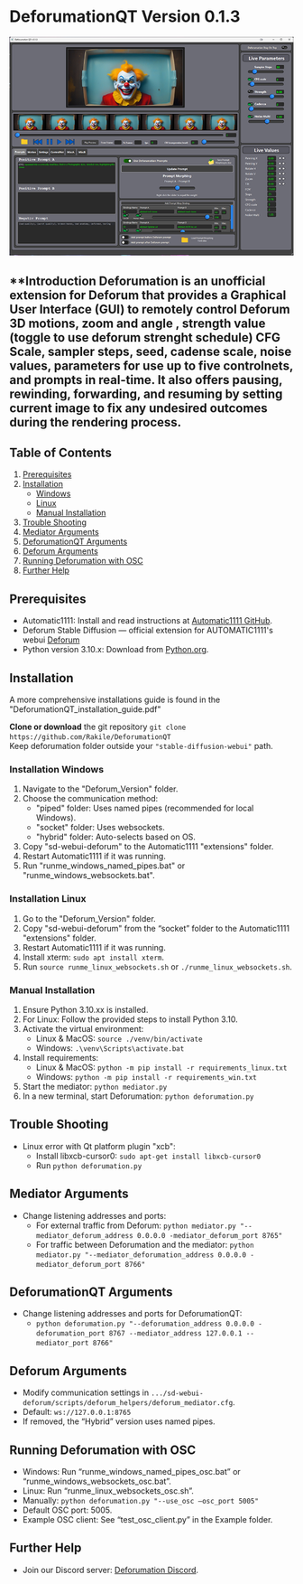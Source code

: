 # DeforumationQT Version 0.1.3
<img src="github_images/DMQT front.png">

**Introduction
Deforumation is an unofficial extension for Deforum that provides a Graphical User Interface (GUI)
to remotely control Deforum 3D motions, zoom and angle , strength value (toggle to use deforum strenght schedule)
CFG Scale, sampler steps, seed, cadense scale, noise values, parameters for use up to five controlnets, and prompts in real-time.
It also offers pausing, rewinding, forwarding, and resuming by setting current image to fix any undesired outcomes during the rendering process.
---------

## Table of Contents
1. [Prerequisites](#prerequisites)
2. [Installation](#installation)
   - [Windows](#installation-windows)
   - [Linux](#installation-linux)
   - [Manual Installation](#manual-installation)
3. [Trouble Shooting](#trouble-shooting)
4. [Mediator Arguments](#mediator-arguments)
5. [DeforumationQT Arguments](#deforumationqt-arguments)
6. [Deforum Arguments](#deforum-arguments)
7. [Running Deforumation with OSC](#running-deforumation-with-osc)
8. [Further Help](#further-help)

## Prerequisites
- Automatic1111: Install and read instructions at [Automatic1111 GitHub](https://github.com/AUTOMATIC1111/stable-diffusion-webui).
- Deforum Stable Diffusion — official extension for AUTOMATIC1111's webui   [Deforum](https://github.com/deforum-art/sd-webui-deforum) 
- Python version 3.10.x: Download from [Python.org](https://www.python.org/downloads/).

## Installation

A more comprehensive installations guide is found in the "DeforumationQT_installation_guide.pdf" 

**Clone or download** the git repository  `git clone https://github.com/Rakile/DeforumationQT`  
Keep deforumation folder outside your `"stable-diffusion-webui"` path.
### Installation Windows
1. Navigate to the "Deforum_Version" folder.
2. Choose the communication method:
   - "piped" folder: Uses named pipes (recommended for local Windows).
   - "socket" folder: Uses websockets.
   - "hybrid" folder: Auto-selects based on OS.
3. Copy "sd-webui-deforum" to the Automatic1111 "extensions" folder.
4. Restart Automatic1111 if it was running.
5. Run "runme_windows_named_pipes.bat" or "runme_windows_websockets.bat".

### Installation Linux
1. Go to the "Deforum_Version" folder.
2. Copy "sd-webui-deforum" from the “socket” folder to the Automatic1111 "extensions" folder.
3. Restart Automatic1111 if it was running.
4. Install xterm: `sudo apt install xterm`.
5. Run `source runme_linux_websockets.sh` or `./runme_linux_websockets.sh`.

### Manual Installation
1. Ensure Python 3.10.xx is installed.
2. For Linux: Follow the provided steps to install Python 3.10.
3. Activate the virtual environment:
   - Linux & MacOS: `source ./venv/bin/activate`
   - Windows: `.\venv\Scripts\activate.bat`
4. Install requirements:
   - Linux & MacOS: `python -m pip install -r requirements_linux.txt`
   - Windows: `python -m pip install -r requirements_win.txt`
5. Start the mediator: `python mediator.py`
6. In a new terminal, start Deforumation: `python deforumation.py`

## Trouble Shooting
- Linux error with Qt platform plugin "xcb":
  - Install libxcb-cursor0: `sudo apt-get install libxcb-cursor0`
  - Run `python deforumation.py`

## Mediator Arguments
- Change listening addresses and ports:
  - For external traffic from Deforum: `python mediator.py "--mediator_deforum_address 0.0.0.0 -mediator_deforum_port 8765"`
  - For traffic between Deforumation and the mediator: `python mediator.py "--mediator_deforumation_address 0.0.0.0 -mediator_deforum_port 8766"`

## DeforumationQT Arguments
- Change listening addresses and ports for DeforumationQT:
  - `python deforumation.py "--deforumation_address 0.0.0.0 -deforumation_port 8767 --mediator_address 127.0.0.1 --mediator_port 8766"`

## Deforum Arguments
- Modify communication settings in `.../sd-webui-deforum/scripts/deforum_helpers/deforum_mediator.cfg`.
- Default: `ws://127.0.0.1:8765`
- If removed, the “Hybrid” version uses named pipes.

## Running Deforumation with OSC
- Windows: Run “runme_windows_named_pipes_osc.bat” or “runme_windows_websockets_osc.bat”.
- Linux: Run “runme_linux_websockets_osc.sh”.
- Manually: `python deforumation.py "--use_osc –osc_port 5005"`
- Default OSC port: 5005.
- Example OSC client: See “test_osc_client.py” in the Example folder.

## Further Help
- Join our Discord server: [Deforumation Discord](https://discord.gg/rbKFVh9v87).
